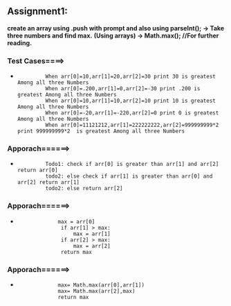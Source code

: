 
## **Assignment1:** 
**create an array using .push with prompt and also using parseInt(); -> Take three numbers and find max.** 
**(Using arrays) -> Math.max(); //For further reading.**

### **Test Cases====>**
 *              When arr[0]=10,arr[1]=20,arr[2]=30 print 30 is greatest Among all three Numbers
                When arr[0]=.200,arr[1]=0,arr[2]=-30 print .200 is greatest Among all three Numbers
                When arr[0]=10,arr[1]=10,arr[2]=10 print 10 is greatest Among all three Numbers
                When arr[0]=-20,arr[1]=-220,arr[2]=0 print 0 is greatest Among all three Numbers
                When arr[0]=11121212,arr[1]=222222222,arr[2]=999999999*2 print 999999999*2  is greatest Among all three Numbers
  
 ### **Apporach======>**
 *              Todo1: check if arr[0] is greater than arr[1] and arr[2] return arr[0]
                todo2: else check if arr[1] is greater than arr[0] and arr[2] return arr[1]
                todo2: else return arr[2]
 ### **Apporach======>**
 *                  max = arr[0]
                     if arr[1] > max:
                         max = arr[1]
                     if arr[2] > max:
                         max = arr[2] 
                     return max
 ### **Apporach======>**
 *                  max= Math.max(arr[0],arr[1])
                    max= Math.max(arr[2],max)
                    return max



 


